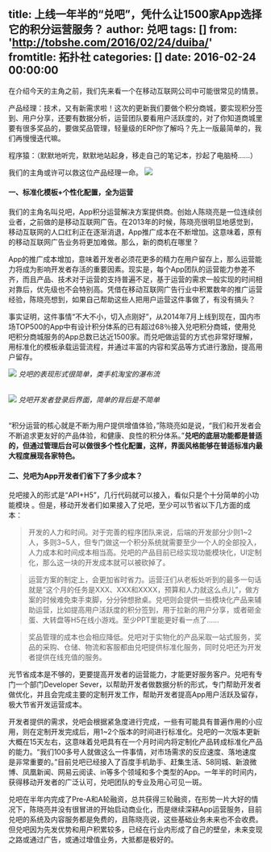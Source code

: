 title: 上线一年半的“兑吧”，凭什么让1500家App选择它的积分运营服务？
author: 兑吧
tags: []
from: 'http://tobshe.com/2016/02/24/duiba/'
fromtitle: 拓扑社
categories: []
date: 2016-02-24 00:00:00
---
在介绍今天的主角之前，我们先来看一个在移动互联网公司中可能很常见的情景。

 

产品经理：技术，又有新需求啦！这次的更新我们要做个积分商城，要实现积分签到、用户分享，还要有数据分析，运营团队要看用户活跃度的，对了你知道商城里要有很多奖品的，要做奖品管理，轻量级的ERP你了解吗？先上一版最简单的，我们再慢慢迭代嘛。<!--more-->

程序猿：（默默地听完，默默地站起身，移走自己的笔记本，抄起了电脑椅……）

我们的主角或许可以救这位产品经理一命。
![](http://tobshe.com/wp-content/uploads/2016/02/duiba.jpg)

#### 一、标准化模板+个性化配置，全为运营
 

我们的主角名叫兑吧，App积分运营解决方案提供商。创始人陈晓亮是一位连续创业者，之前做的是移动互联网广告。在2013年的时候，陈晓亮很明显地感觉到，移动互联网的人口红利正在逐渐消退，App推广成本在不断增加。这意味着，原有的移动互联网广告业务将更加难做。那么，新的商机在哪里？

App的推广成本增加，意味着开发者必须花更多的精力在用户留存上，那么运营能力将成为影响开发者存活的重要因素。现实是，每个App团队的运营能力参差不齐，而且产品、技术对于运营的支持普遍不足，基于运营的需求一般实现的时间相对靠后，优先级也不会特别高。凭借在移动互联网广告行业中积累数年的推广运营经验，陈晓亮想到，如果自己帮助这些人把用户运营这件事做了，有没有搞头？ 

事实证明，这件事情“不大不小，切入点刚好”，从2014年7月上线到现在，国内市场TOP500的App中有设计积分体系的已有超过68％接入兑吧积分商城，使用兑吧积分商城服务的App总数已达近1500家。而兑吧做运营的方式也非常好理解，用标准化的模板承载运营流程，并通过丰富的内容和奖品等方式进行激励，提高用户留存。

![](http://tobshe.com/wp-content/uploads/2016/02/0013-1024x663.png)
*兑吧的表现形式很简单，类手机淘宝的瀑布流*  
<br>

![](http://tobshe.com/wp-content/uploads/2016/02/0023-1024x859.png)
*兑吧开发者登录后界面，简单的背后是不简单*    
<br>

“积分运营的核心就是不断为用户提供增值体验，”陈晓亮如是说，“我们和开发者会不断追求更友好的产品体验，和健康、良性的积分体系。”**兑吧的底层功能都是普适的，但通过管理后台可以做很多个性化配置，这样，界面风格能够在普适标准内最大程度展现各家特色。**

#### 二、兑吧为App开发者们省下了多少成本？
 

兑吧接入的形式是“API+H5”，几行代码就可以接入，看似只是个十分简单的小功能模块 。但是，移动开发者们如果接入了兑吧，至少可以节省以下几方面的成本：

> 开发的人力和时间。对于完善的程序团队来说，后端的开发部分少则1~2人，多则3~5人，但专门做这一个积分系统就需要至少一个人的全部投入，人力成本和时间成本相当高。兑吧的产品目前已经实现功能模块化，UI定制化，那么这一块的开发成本就可以被砍掉了。


> 运营方案的制定上，会更加省时省力。运营汪们从老板处听到的最多一句话就是“这个月的任务是XXX、XXX和XXXX，预算和人力就这么点儿”，做方案的时候难免束手束脚，分分钟想掀桌。兑吧则会提供一些模块化产品来辅助运营，比如提高用户活跃度的积分签到，用于拉新的用户分享，或者砸金蛋、大转盘等H5在线小游戏。至少PPT里能更好看一点了……


> 奖品管理的成本也会相应降低。兑吧对于实物化的产品采取一站式服务，奖品的采购、仓储、物流和客服都由兑吧提供标准化服务，同时兑吧还为开发者提供在线充值的服务。

光节省成本是不够的，更要提高开发者的运营能力，才能更好服务客户。兑吧有专门一个部门Developer Sever，以帮助开发者做数据分析的形式，专门帮助开发者做优化，并且会完成主要的定制开发工作，帮助开发者提高App用户活跃及留存，极大节省开发运营成本。

开发者提供的需求，兑吧会根据紧急度进行完成，一些有可能具有普遍作用的小应用，则在定制开发完成后，用1~2个版本的时间进行标准化。兑吧的一次版本更新大概在15天左右，这意味着兑吧具有在一个月时间内将定制化产品转成标准化产品的能力。“我们100多号人就做这么一件事情，对市场需求的反应速度、落地速度是非常重要的。”目前兑吧已经接入了百度手机助手、赶集生活、58同城、新浪微博、凤凰新闻、网易云阅读、in等多个领域和多个类型的App。一年半的时间内，获得移动开发者的广泛认可，兑吧团队的专业及用心可见一斑。

兑吧在半年内完成了Pre-A和A轮融资，总共获得三轮融资，在形势一片大好的情况下，陈晓亮并没有很冒进的开始启动商业化，而是继续深耕App运营服务，目前兑吧的系统及内容服务都是免费的，且陈晓亮说，这些基础业务未来也不会收费。但兑吧因为先发优势和用户积累较多，已经在行业内形成了自己的壁垒，未来变现之路或通过广告，或通过增值业务，大抵都是极好的。

